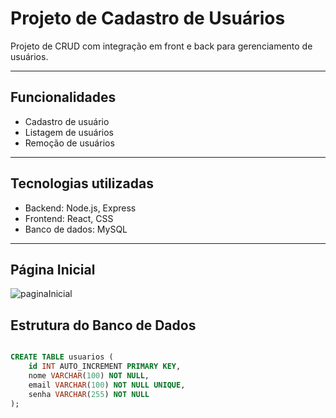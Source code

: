 # Projeto de Cadastro de Usuários

Projeto de CRUD com integração em front e back para gerenciamento de usuários.

---

## Funcionalidades

- Cadastro de usuário
- Listagem de usuários
- Remoção de usuários

---

## Tecnologias utilizadas

- Backend: Node.js, Express
- Frontend: React, CSS
- Banco de dados: MySQL

---


## Página Inicial

![paginaInicial](https://github.com/user-attachments/assets/fc603787-2a24-4510-bf37-1c50627e4c49)

## Estrutura do Banco de Dados

```sql

CREATE TABLE usuarios (
    id INT AUTO_INCREMENT PRIMARY KEY,
    nome VARCHAR(100) NOT NULL,
    email VARCHAR(100) NOT NULL UNIQUE,
    senha VARCHAR(255) NOT NULL
);
